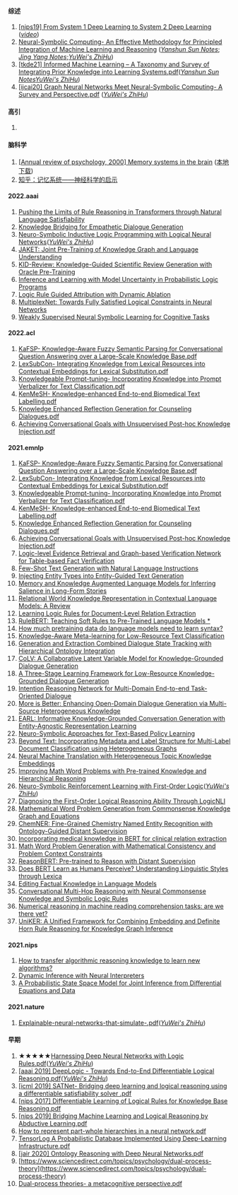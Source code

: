 
#### 综述
1. [[nips19] From System 1 Deep Learning to System 2 Deep Learning](http://www.iro.umontreal.ca/~bengioy/AAAI-9feb2020.pdf) ([_video_](https://www.bilibili.com/video/BV1JX4y1K7nZ))
2. [Neural-Symbolic Computing- An Effective Methodology for Principled Integration of Machine Learning and Reasoning](https://arxiv.org/abs/1905.06088v1) ([_Yanshun Sun Notes_](https://zhuanlan.zhihu.com/p/569194269); [_Jing Yang Notes_]();[_YuWei's ZhiHu_](https://zhuanlan.zhihu.com/p/552723425))
3. [[tkde21] Informed Machine Learning – A Taxonomy and Survey of Integrating Prior Knowledge into Learning Systems.pdf](https://github.com/ICTKC/MustReadPapers_DPC/files/6723067/tkde21.Informed.Machine.Learning.A.Taxonomy.and.Survey.of.Integrating.Prior.Knowledge.into.Learning.Systems.pdf)([_Yanshun Sun Notes_](https://zhuanlan.zhihu.com/p/568100411)[_YuWei's ZhiHu_](https://zhuanlan.zhihu.com/p/555493207))
4. [[ijcai20] Graph Neural Networks Meet Neural-Symbolic Computing- A Survey and Perspective.pdf](https://github.com/ICTKC/MustReadPapers_DPC/files/6682301/ijcai20.Graph.Neural.Networks.Meet.Neural-Symbolic.Computing-.A.Survey.and.Perspective.pdf) ([_YuWei's ZhiHu_](https://zhuanlan.zhihu.com/p/552721227))

#### 高引
1. 

#### 脑科学
1. [[Annual review of psychology, 2000] Memory systems in the brain](https://www.annualreviews.org/doi/10.1146/annurev.psych.51.1.599) ([本地下载](https://github.com/ICTKC/Papers/files/9782459/Memory.systems.in.the.brain.pdf))
2. [知乎：记忆系统——神经科学的启示](https://zhuanlan.zhihu.com/p/166692908)

#### 2022.aaai
1. [Pushing the Limits of Rule Reasoning in Transformers through Natural Language Satisfiability](https://aaai-2022.virtualchair.net/poster_aaai11028)
2. [Knowledge Bridging for Empathetic Dialogue Generation](https://aaai-2022.virtualchair.net/poster_aaai8261)
3. [Neuro-Symbolic Inductive Logic Programming with Logical Neural Networks](https://aaai-2022.virtualchair.net/poster_aaai9950)([_YuWei's ZhiHu_](https://zhuanlan.zhihu.com/p/577893918))
4. [JAKET: Joint Pre-Training of Knowledge Graph and Language Understanding](https://aaai-2022.virtualchair.net/poster_aaai4850)
5. [KID-Review: Knowledge-Guided Scientific Review Generation with Oracle Pre-Training](https://aaai-2022.virtualchair.net/poster_aaai4805)
6. [Inference and Learning with Model Uncertainty in Probabilistic Logic Programs](https://aaai-2022.virtualchair.net/poster_aaai3743)
7. [Logic Rule Guided Attribution with Dynamic Ablation](https://aaai-2022.virtualchair.net/poster_aaai6542)
8. [MultiplexNet: Towards Fully Satisfied Logical Constraints in Neural Networks](https://aaai-2022.virtualchair.net/poster_aaai2312)
9. [Weakly Supervised Neural Symbolic Learning for Cognitive Tasks](https://aaai-2022.virtualchair.net/poster_aaai988)


#### 2022.acl
1. [KaFSP- Knowledge-Aware Fuzzy Semantic Parsing for Conversational Question Answering over a Large-Scale Knowledge Base.pdf](https://github.com/ICTKC/Papers_DPC/files/8860698/2022.acl-long.35KaFSP-.Knowledge-Aware.Fuzzy.Semantic.Parsing.for.Conversational.Question.Answering.over.a.Large-Scale.Knowledge.Base.pdf)
2. [LexSubCon- Integrating Knowledge from Lexical Resources into Contextual Embeddings for Lexical Substitution.pdf](https://github.com/ICTKC/Papers_DPC/files/8860699/2022.acl-long.87-abs.LexSubCon-.Integrating.Knowledge.from.Lexical.Resources.into.Contextual.Embeddings.for.Lexical.Substitution.pdf)
3. [Knowledgeable Prompt-tuning- Incorporating Knowledge into Prompt Verbalizer for Text Classification.pdf](https://github.com/ICTKC/Papers_DPC/files/8860700/2022.acl-long.158-Knowledgeable.Prompt-tuning-.Incorporating.Knowledge.into.Prompt.Verbalizer.for.Text.Classification.pdf)
4. [KenMeSH- Knowledge-enhanced End-to-end Biomedical Text Labelling.pdf](https://github.com/ICTKC/Papers_DPC/files/8860701/2022.acl-long.210-.KenMeSH-.Knowledge-enhanced.End-to-end.Biomedical.Text.Labelling.pdf)
5. [Knowledge Enhanced Reflection Generation for Counseling Dialogues.pdf](https://github.com/ICTKC/Papers_DPC/files/8860703/2022.acl-long.221-Knowledge.Enhanced.Reflection.Generation.for.Counseling.Dialogues.pdf)
6. [Achieving Conversational Goals with Unsupervised Post-hoc Knowledge Injection.pdf](https://github.com/ICTKC/Papers_DPC/files/8860704/2022.acl-long.224-Achieving.Conversational.Goals.with.Unsupervised.Post-hoc.Knowledge.Injection.pdf)



#### 2021.emnlp
1. [KaFSP- Knowledge-Aware Fuzzy Semantic Parsing for Conversational Question Answering over a Large-Scale Knowledge Base.pdf](https://github.com/ICTKC/Papers_DPC/files/8860698/2022.acl-long.35KaFSP-.Knowledge-Aware.Fuzzy.Semantic.Parsing.for.Conversational.Question.Answering.over.a.Large-Scale.Knowledge.Base.pdf)
2. [LexSubCon- Integrating Knowledge from Lexical Resources into Contextual Embeddings for Lexical Substitution.pdf](https://github.com/ICTKC/Papers_DPC/files/8860699/2022.acl-long.87-abs.LexSubCon-.Integrating.Knowledge.from.Lexical.Resources.into.Contextual.Embeddings.for.Lexical.Substitution.pdf)
3. [Knowledgeable Prompt-tuning- Incorporating Knowledge into Prompt Verbalizer for Text Classification.pdf](https://github.com/ICTKC/Papers_DPC/files/8860700/2022.acl-long.158-Knowledgeable.Prompt-tuning-.Incorporating.Knowledge.into.Prompt.Verbalizer.for.Text.Classification.pdf)
4. [KenMeSH- Knowledge-enhanced End-to-end Biomedical Text Labelling.pdf](https://github.com/ICTKC/Papers_DPC/files/8860701/2022.acl-long.210-.KenMeSH-.Knowledge-enhanced.End-to-end.Biomedical.Text.Labelling.pdf)
5. [Knowledge Enhanced Reflection Generation for Counseling Dialogues.pdf](https://github.com/ICTKC/Papers_DPC/files/8860703/2022.acl-long.221-Knowledge.Enhanced.Reflection.Generation.for.Counseling.Dialogues.pdf)
6. [Achieving Conversational Goals with Unsupervised Post-hoc Knowledge Injection.pdf](https://github.com/ICTKC/Papers_DPC/files/8860704/2022.acl-long.224-Achieving.Conversational.Goals.with.Unsupervised.Post-hoc.Knowledge.Injection.pdf)
7. [Logic-level Evidence Retrieval and Graph-based Verification Network for Table-based Fact Verification](https://aclanthology.org/2021.emnlp-main.16/)
8. [Few-Shot Text Generation with Natural Language Instructions](https://aclanthology.org/2021.emnlp-main.32/)
9. [Injecting Entity Types into Entity-Guided Text Generation](https://aclanthology.org/2021.emnlp-main.56/)
10. [Memory and Knowledge Augmented Language Models for Inferring Salience in Long-Form Stories](https://aclanthology.org/2021.emnlp-main.65/)
11. [Relational World Knowledge Representation in Contextual Language Models: A Review](https://aclanthology.org/2021.emnlp-main.81/)
12. [Learning Logic Rules for Document-Level Relation Extraction](https://aclanthology.org/2021.emnlp-main.95/)
13. [RuleBERT: Teaching Soft Rules to Pre-Trained Language Models *](https://aclanthology.org/2021.emnlp-main.110/)
14. [How much pretraining data do language models need to learn syntax?](https://aclanthology.org/2021.emnlp-main.118/)
15. [Knowledge-Aware Meta-learning for Low-Resource Text Classification](https://aclanthology.org/2021.emnlp-main.136/)
16. [Generation and Extraction Combined Dialogue State Tracking with Hierarchical Ontology Integration](https://aclanthology.org/2021.emnlp-main.171/)
17. [CoLV: A Collaborative Latent Variable Model for Knowledge-Grounded Dialogue Generation](https://aclanthology.org/2021.emnlp-main.172/)
18. [A Three-Stage Learning Framework for Low-Resource Knowledge-Grounded Dialogue Generation](https://aclanthology.org/2021.emnlp-main.173/)
19. [Intention Reasoning Network for Multi-Domain End-to-end Task-Oriented Dialogue](https://aclanthology.org/2021.emnlp-main.174/)
20. [More is Better: Enhancing Open-Domain Dialogue Generation via Multi-Source Heterogeneous Knowledge](https://aclanthology.org/2021.emnlp-main.175/)
21. [EARL: Informative Knowledge-Grounded Conversation Generation with Entity-Agnostic Representation Learning](https://aclanthology.org/2021.emnlp-main.184/)
22. [Neuro-Symbolic Approaches for Text-Based Policy Learning](https://aclanthology.org/2021.emnlp-main.245/)
23. [Beyond Text: Incorporating Metadata and Label Structure for Multi-Label Document Classification using Heterogeneous Graphs](https://aclanthology.org/2021.emnlp-main.253/)
24. [Neural Machine Translation with Heterogeneous Topic Knowledge Embeddings](https://aclanthology.org/2021.emnlp-main.256/)
25. [Improving Math Word Problems with Pre-trained Knowledge and Hierarchical Reasoning](https://aclanthology.org/2021.emnlp-main.272/)
26. [Neuro-Symbolic Reinforcement Learning with First-Order Logic](https://aclanthology.org/2021.emnlp-main.283/)([_YuWei's ZhiHu_](https://zhuanlan.zhihu.com/p/578215054))
27. [Diagnosing the First-Order Logical Reasoning Ability Through LogicNLI](https://aclanthology.org/2021.emnlp-main.303/)
28. [Mathematical Word Problem Generation from Commonsense Knowledge Graph and Equations](https://aclanthology.org/2021.emnlp-main.348/)
29. [ChemNER: Fine-Grained Chemistry Named Entity Recognition with Ontology-Guided Distant Supervision](https://aclanthology.org/2021.emnlp-main.424/)
30. [Incorporating medical knowledge in BERT for clinical relation extraction](https://aclanthology.org/2021.emnlp-main.435/)
31. [Math Word Problem Generation with Mathematical Consistency and Problem Context Constraints](https://aclanthology.org/2021.emnlp-main.484/)
32. [ReasonBERT: Pre-trained to Reason with Distant Supervision](https://aclanthology.org/2021.emnlp-main.494/)
33. [Does BERT Learn as Humans Perceive? Understanding Linguistic Styles through Lexica](https://aclanthology.org/2021.emnlp-main.510/)
34. [Editing Factual Knowledge in Language Models](https://aclanthology.org/2021.emnlp-main.522/)
35. [Conversational Multi-Hop Reasoning with Neural Commonsense Knowledge and Symbolic Logic Rules](https://aclanthology.org/2021.emnlp-main.588/)
36. [Numerical reasoning in machine reading comprehension tasks: are we there yet?](https://aclanthology.org/2021.emnlp-main.759/)
37. [UniKER: A Unified Framework for Combining Embedding and Definite Horn Rule Reasoning for Knowledge Graph Inference](https://aclanthology.org/2021.emnlp-main.769/)


#### 2021.nips
1. [How to transfer algorithmic reasoning knowledge to learn new algorithms?](https://proceedings.neurips.cc/paper/2021/hash/a2802cade04644083dcde1c8c483ed9a-Abstract.html)
2. [Dynamic Inference with Neural Interpreters](https://proceedings.neurips.cc/paper/2021/hash/5b4e9aa703d0bfa11041debaa2d1b633-Abstract.html)
3. [A Probabilistic State Space Model for Joint Inference from Differential Equations and Data](https://proceedings.neurips.cc/paper/2021/hash/6734fa703f6633ab896eecbdfad8953a-Abstract.html)

#### 2021.nature
1. [Explainable-neural-networks-that-simulate-.pdf](https://github.com/ICTKC/Papers/files/9630319/Explainable-neural-networks-that-simulate-.pdf)([_YuWei's ZhiHu_](https://zhuanlan.zhihu.com/p/567137621))

#### 早期
1. ★★★★★[Harnessing Deep Neural Networks with Logic Rules.pdf](https://arxiv.org/abs/1603.06318)([_YuWei's ZhiHu_](https://zhuanlan.zhihu.com/p/580398867))
2. [[aaai 2019] DeepLogic - Towards End-to-End Differentiable Logical Reasoning.pdf](https://github.com/ICTKC/MustReadPapers_DPC/files/6682314/aaai.2019.DeepLogic.-.Towards.End-to-End.Differentiable.Logical.Reasoning.pdf)([_YuWei's ZhiHu_](https://zhuanlan.zhihu.com/p/582510229))
3. [[icml 2019] SATNet- Bridging deep learning and logical reasoning using a differentiable satisfiability solver .pdf](https://github.com/ICTKC/MustReadPapers_DPC/files/6682316/icml.2019.SATNet-.Bridging.deep.learning.and.logical.reasoning.using.a.differentiable.satisfiability.solver.pdf)
4. [[nips 2017] Differentiable Learning of Logical Rules for Knowledge Base Reasoning.pdf](https://github.com/ICTKC/MustReadPapers_DPC/files/6682318/nips.2017.Differentiable.Learning.of.Logical.Rules.for.Knowledge.Base.Reasoning.pdf)
5. [[nips 2019] Bridging Machine Learning and Logical Reasoning by Abductive Learning.pdf](https://github.com/ICTKC/MustReadPapers_DPC/files/6682319/nips.2019.Bridging.Machine.Learning.and.Logical.Reasoning.by.Abductive.Learning.pdf)
6. [How to represent part-whole hierarchies in a neural network.pdf](https://github.com/ICTKC/MustReadPapers_DPC/files/6682320/How.to.represent.part-whole.hierarchies.in.a.neural.network.pdf)
7. [TensorLog  A Probabilistic Database Implemented Using Deep-Learning Infrastructure.pdf](https://github.com/ICTKC/MustReadPapers_DPC/files/6682321/TensorLog.A.Probabilistic.Database.Implemented.Using.Deep-Learning.Infrastructure.pdf)
8. [[jair 2020] Ontology Reasoning with Deep Neural Networks.pdf](https://github.com/ICTKC/MustReadPapers_DPC/files/6682317/jair.2020.Ontology.Reasoning.with.Deep.Neural.Networks.pdf)
9. [https://www.sciencedirect.com/topics/psychology/dual-process-theory](https://www.sciencedirect.com/topics/psychology/dual-process-theory)
10. [Dual-process theories- a metacognitive perspective.pdf](https://github.com/ICTKC/MustReadPapers_DPC/files/6682304/Dual-process.theories-.a.metacognitive.perspective.pdf)
